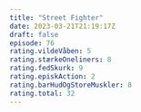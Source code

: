 ```yaml
---
title: "Street Fighter"
date: 2023-03-21T21:19:17Z
draft: false
episode: 76
rating.vildeVåben: 5
rating.stærkeOneliners: 8
rating.fedSkurk: 9
rating.episkAction: 2
rating.barHudOgStoreMuskler: 8
rating.total: 32
---
```


